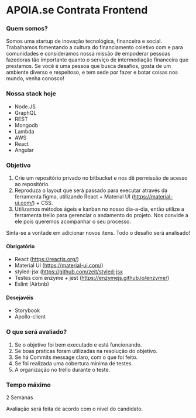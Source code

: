 # APOIA.se Contrata Frontend

### Quem somos?

Somos uma startup de inovação tecnológica, financeira e social. Trabalhamos fomentando a cultura do financiamento coletivo com e para comunidades e consideramos nossa missão de empoderar pessoas fazedoras tão importante quanto o serviço de intermediação financeira que prestamos. Se você é uma pessoa que busca desafios, gosta de um ambiente diverso e respeitoso, e tem sede por fazer e botar coisas nos mundo, venha conosco!

### Nossa stack hoje

- Node.JS
- GraphQL
- REST
- Mongodb
- Lambda
- AWS
- React
- Angular

### Objetivo

1. Crie um repositório privado no bitbucket e nos dê permissão de acesso ao repositório.
2. Reproduza o layout que será passado para executar através da ferramenta figma, utilizando React + Material UI (https://material-ui.com/) + CSS.
3. Utilizamos métodos ágeis e kanban no nosso dia-a-dia, então utilize a ferramenta trello para gerenciar o andamento do projeto. Nos convide a ele pois queremos acompanhar o seu processo.

Sinta-se a vontade em adicionar novos itens. Todo o desafio será analisado!

#### Obrigatório

- React (https://reactjs.org/)
- Material UI (https://material-ui.com/)
- styled-jsx (https://github.com/zeit/styled-jsx
- Testes com enzyme + jest (https://enzymejs.github.io/enzyme/)
- Eslint (Airbnb)

#### Desejavéis
- Storybook
- Apollo-client

### O que será avaliado?

1. Se o objetivo foi bem executado e está funcionando.
2. Se boas praticas foram utilizadas na resolução do objetivo.
3. Se há Commits message claro, com o que foi feito.
4. Se foi realizada uma cobertura minima de testes.
5. A organização no trello durante o teste.

### Tempo máximo
2 Semanas

Avaliação será feita de acordo com o nível do candidato.
